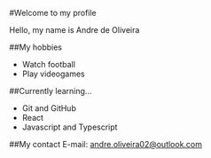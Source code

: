 #Welcome to my profile

Hello, my name is Andre de Oliveira

##My hobbies
- Watch football
- Play videogames

##Currently learning...
- Git and GitHub
- React
- Javascript and Typescript

##My contact
E-mail: andre.oliveira02@outlook.com
